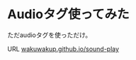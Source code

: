 # Audioタグ使ってみた

ただaudioタグを使っただけ。

URL [wakuwakup.github.io/sound-play](https://wakuwakup.github.io/sound-play/)
